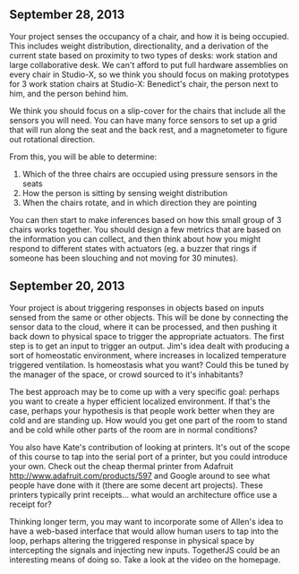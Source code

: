 ## September 28, 2013

Your project senses the occupancy of a chair, and how it is being occupied. This includes weight distribution, directionality, and a derivation of the current state based on proximity to two types of desks: work station and large collaborative desk. We can't afford to put full hardware assemblies on every chair in Studio-X, so we think you should focus on making prototypes for 3 work station chairs at Studio-X: Benedict's chair, the person next to him, and the person behind him.

We think you should focus on a slip-cover for the chairs that include all the sensors you will need. You can have many force sensors to set up a grid that will run along the seat and the back rest, and a magnetometer to figure out rotational direction.

From this, you will be able to determine:

1.	Which of the three chairs are occupied using pressure sensors in the seats
2.	How the person is sitting by sensing weight distribution
3.	When the chairs rotate, and in which direction they are pointing

You can then start to make inferences based on how this small group of 3 chairs works together. You should design a few metrics that are based on the information you can collect, and then think about how you might respond to different states with actuators (eg. a buzzer that rings if someone has been slouching and not moving for 30 minutes).




## September 20, 2013

Your project is about triggering responses in objects based on inputs sensed from the same or other objects. This will be done by connecting the sensor data to the cloud, where it can be processed, and then pushing it back down to physical space to trigger the appropriate actuators. The first step is to get an input to trigger an output. Jim's idea dealt with producing a sort of homeostatic environment, where increases in localized temperature triggered ventilation. Is homeostasis what you want? Could this be tuned by the manager of the space, or crowd sourced to it's inhabitants?

The best approach may be to come up with a very specific goal: perhaps you want to create a hyper efficient localized environment. If that's the case, perhaps your hypothesis is that people work better when they are cold and are standing up. How would you get one part of the room to stand and be cold while other parts of the room are in normal conditions?

You also have Kate's contribution of looking at printers. It's out of the scope of this course to tap into the serial port of a printer, but you could introduce your own. Check out the cheap thermal printer from Adafruit http://www.adafruit.com/products/597 and Google around to see what people have done with it (there are some decent art projects). These printers typically print receipts... what would an architecture office use a receipt for?

Thinking longer term, you may want to incorporate some of Allen's idea to have a web-based interface that would allow human users to tap into the loop, perhaps altering the triggered response in physical space by intercepting the signals and injecting new inputs. TogetherJS could be an interesting means of doing so. Take a look at the video on the homepage.
